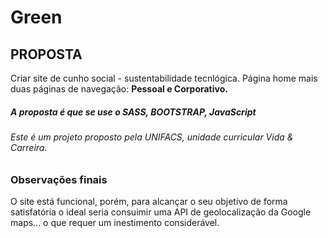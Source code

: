 # Green

<h2>PROPOSTA</h2>

<p>Criar site de cunho social - sustentabilidade tecnlógica. Página home mais duas páginas de navegação: <strong> Pessoal e Corporativo.</strong></p>
<h5>A proposta é que se use o SASS, BOOTSTRAP, JavaScript </h5>
<h6>Este é um projeto proposto pela UNIFACS, unidade curricular Vida & Carreira.</h6>

<h3>Observações finais</h3>
<p>O site está funcional, porém, para alcançar o seu objetivo de forma satisfatória o ideal seria consuimir uma API de geolocalização da Google maps... o que requer um inestimento considerável. </p>

